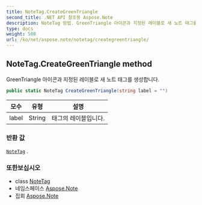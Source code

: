 ```yaml
---
title: NoteTag.CreateGreenTriangle
second_title: .NET API 참조용 Aspose.Note
description: NoteTag 방법. GreenTriangle 아이콘과 지정된 레이블로 새 노트 태그를 생성합니다.
type: docs
weight: 500
url: /ko/net/aspose.note/notetag/creategreentriangle/
---
```

## NoteTag.CreateGreenTriangle method

GreenTriangle 아이콘과 지정된 레이블로 새 노트 태그를 생성합니다.

```csharp
public static NoteTag CreateGreenTriangle(string label = "")
```

| 모수 | 유형 | 설명 |
| --- | --- | --- |
| label | String | 태그의 레이블입니다. |

### 반환 값

[`NoteTag`](../) .

### 또한보십시오

* class [NoteTag](../)
* 네임스페이스 [Aspose.Note](../../notetag/)
* 집회 [Aspose.Note](../../../)


